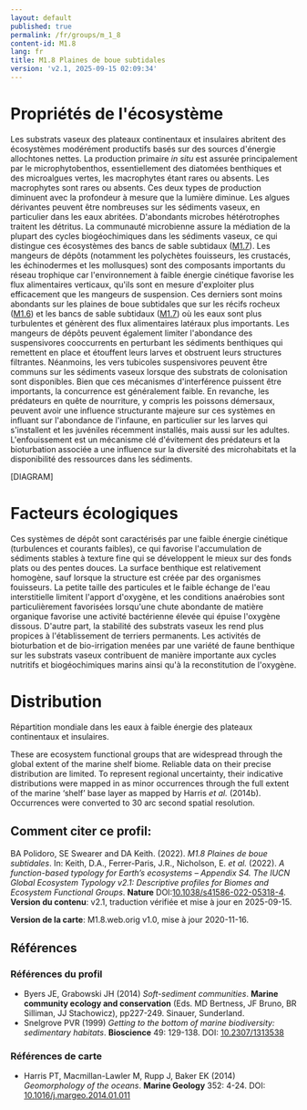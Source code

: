 ```yaml
---
layout: default
published: true
permalink: /fr/groups/m_1_8
content-id: M1.8
lang: fr
title: M1.8 Plaines de boue subtidales
version: 'v2.1, 2025-09-15 02:09:34'
---
```




# Propriétés de l'écosystème
 
Les substrats vaseux des plateaux continentaux et insulaires abritent
des écosystèmes modérément productifs basés sur des sources d\'énergie
allochtones nettes. La production primaire _in situ_ est assurée
principalement par le microphytobenthos, essentiellement des diatomées
benthiques et des microalgues vertes, les macrophytes étant rares ou
absents. Les macrophytes sont rares ou absents. Ces deux types de
production diminuent avec la profondeur à mesure que la lumière diminue.
Les algues dérivantes peuvent être nombreuses sur les sédiments vaseux,
en particulier dans les eaux abritées. D\'abondants microbes
hétérotrophes traitent les détritus. La communauté microbienne assure la
médiation de la plupart des cycles biogéochimiques dans les sédiments
vaseux, ce qui distingue ces écosystèmes des bancs de sable subtidaux
([M1.7](/explore/groups/M1.7)). Les mangeurs de dépôts (notamment les polychètes fouisseurs, les
crustacés, les échinodermes et les mollusques) sont des composants
importants du réseau trophique car l\'environnement à faible énergie
cinétique favorise les flux alimentaires verticaux, qu\'ils sont en
mesure d\'exploiter plus efficacement que les mangeurs de suspension.
Ces derniers sont moins abondants sur les plaines de boue subtidales que
sur les récifs rocheux ([M1.6](/explore/groups/M1.6)) et les bancs de sable subtidaux ([M1.7](/explore/groups/M1.7)) où
les eaux sont plus turbulentes et génèrent des flux alimentaires
latéraux plus importants. Les mangeurs de dépôts peuvent également
limiter l\'abondance des suspensivores cooccurrents en perturbant les
sédiments benthiques qui remettent en place et étouffent leurs larves et
obstruent leurs structures filtrantes. Néanmoins, les vers tubicoles
suspensivores peuvent être communs sur les sédiments vaseux lorsque des
substrats de colonisation sont disponibles. Bien que ces mécanismes
d\'interférence puissent être importants, la concurrence est
généralement faible. En revanche, les prédateurs en quête de nourriture,
y compris les poissons démersaux, peuvent avoir une influence
structurante majeure sur ces systèmes en influant sur l\'abondance de
l\'infaune, en particulier sur les larves qui s\'installent et les
juvéniles récemment installés, mais aussi sur les adultes.
L\'enfouissement est un mécanisme clé d\'évitement des prédateurs et la
bioturbation associée a une influence sur la diversité des microhabitats
et la disponibilité des ressources dans les sédiments.

[DIAGRAM]

# Facteurs écologiques
 
Ces systèmes de dépôt sont caractérisés par une faible énergie cinétique
(turbulences et courants faibles), ce qui favorise l\'accumulation de
sédiments stables à texture fine qui se développent le mieux sur des
fonds plats ou des pentes douces. La surface benthique est relativement
homogène, sauf lorsque la structure est créée par des organismes
fouisseurs. La petite taille des particules et le faible échange de
l\'eau interstitielle limitent l\'apport d\'oxygène, et les conditions
anaérobies sont particulièrement favorisées lorsqu\'une chute abondante
de matière organique favorise une activité bactérienne élevée qui épuise
l\'oxygène dissous. D\'autre part, la stabilité des substrats vaseux les
rend plus propices à l\'établissement de terriers permanents. Les
activités de bioturbation et de bio-irrigation menées par une variété de
faune benthique sur les substrats vaseux contribuent de manière
importante aux cycles nutritifs et biogéochimiques marins ainsi qu\'à la
reconstitution de l\'oxygène.
 
# Distribution
 
Répartition mondiale dans les eaux à faible énergie des plateaux
continentaux et insulaires.

These are ecosystem functional groups that are widespread through the global extent of the marine shelf biome. Reliable data on their precise distribution are limited. To represent regional uncertainty, their indicative distributions were mapped in as minor occurrences through the full extent of the marine ‘shelf’ base layer as mapped by Harris _et al._ (2014b). Occurrences were converted to 30 arc second spatial resolution.

## Comment citer ce profil:

BA Polidoro, SE Swearer and DA Keith. (2022). *M1.8 Plaines de boue subtidales*. In: Keith, D.A., Ferrer-Paris, J.R., Nicholson, E. *et al.* (2022). *A function-based typology for Earth’s ecosystems – Appendix S4. The IUCN Global Ecosystem Typology v2.1: Descriptive profiles for Biomes and Ecosystem Functional Groups*. **Nature** DOI:[10.1038/s41586-022-05318-4](https://doi.org/10.1038/s41586-022-05318-4).
**Version du contenu**: v2.1, traduction vérifiée et mise à jour en 2025-09-15.

**Version de la carte**: M1.8.web.orig v1.0, mise à jour 2020-11-16.

## Références

### Références du profil

* Byers JE, Grabowski JH  (2014) *Soft-sediment communities*. **Marine community ecology and conservation** (Eds. MD Bertness, JF Bruno, BR Silliman, JJ Stachowicz), pp227-249. Sinauer, Sunderland.
* Snelgrove PVR  (1999) *Getting to the bottom of marine biodiversity: sedimentary habitats*. **Bioscience** 49: 129-138. DOI: [10.2307/1313538](http://doi.org/10.2307/1313538)

### Références de carte
* Harris PT, Macmillan-Lawler M, Rupp J, Baker EK  (2014) *Geomorphology of the oceans*. **Marine Geology** 352: 4-24. DOI: [10.1016/j.margeo.2014.01.011](http://doi.org/10.1016/j.margeo.2014.01.011)

